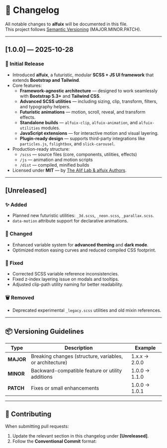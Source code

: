 # 🧾 Changelog

All notable changes to **alfuix** will be documented in this file.  
This project follows [Semantic Versioning](https://semver.org/) (MAJOR.MINOR.PATCH).

---

## [1.0.0] — 2025-10-28

### 🎉 Initial Release

- Introduced **alfuix**, a futuristic, modular **SCSS + JS UI framework** that extends **Bootstrap and Tailwind**.  
- Core features:
  - **Framework-agnostic architecture** — designed to work seamlessly with **Bootstrap 5.3+** and **Tailwind CSS**.
  - **Advanced SCSS utilities** — including sizing, clip, transform, filters, and typography helpers.
  - **Futuristic animations** — motion, scroll, reveal, and transform effects.
  - **Standalone builds** — `alfuix-clip`, `alfuix-animation`, and `alfuix-utilities` modules.
  - **JavaScript extensions** — for interactive motion and visual layering.
  - **Plugin-ready design** — supports third-party integrations like `particles.js`, `fslightbox`, and `slick-carousel`.
- Production-ready structure:
  - `/scss` — source files (core, components, utilities, effects)
  - `/js` — animation and motion scripts
  - `/dist` — compiled, minified builds
- Licensed under **MIT** — by [The Alif Lab & alfuix Authors](https://github.com/alifislamidawah/alfuix).

---

## [Unreleased]

### ✨ Added
- Planned new futuristic utilities: `_3d.scss`, `_neon.scss`, `_parallax.scss`.
- `data-motion` attribute support for declarative animations.

### 🔧 Changed
- Enhanced variable system for **advanced theming** and **dark mode**.
- Optimized motion easing curves and reduced compiled CSS footprint.

### 🐞 Fixed
- Corrected SCSS variable reference inconsistencies.
- Fixed z-index layering issue on modals and tooltips.
- Adjusted clip-path utility naming for better readability.

### 🗑️ Removed
- Deprecated experimental `_legacy.scss` utilities and old mixin references.

---

## 📦 Versioning Guidelines

| Type | Description | Example |
|------|--------------|----------|
| **MAJOR** | Breaking changes (structure, variables, or architecture) | 1.x.x → 2.0.0 |
| **MINOR** | Backward-compatible feature or utility additions | 1.0.0 → 1.1.0 |
| **PATCH** | Fixes or small enhancements | 1.0.0 → 1.0.1 |

---

## 🧠 Contributing

When submitting pull requests:
1. Update the relevant section in this changelog under **[Unreleased]**.  
2. Follow the **Conventional Commit** format:  
